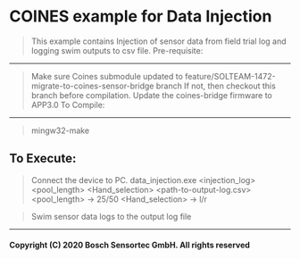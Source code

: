 # COINES example for Data Injection

> This example contains Injection of sensor data from field trial log and logging swim outputs to csv file.
Pre-requisite:
-------------
> Make sure Coines submodule updated to feature/SOLTEAM-1472-migrate-to-coines-sensor-bridge branch
> If not, then checkout this branch before compilation.
> Update the coines-bridge firmware to APP3.0
To Compile:
----------
> mingw32-make

To Execute:
----------
> Connect the device to PC.
> data_injection.exe <path-to-firmware> <injection_log> <pool_length> <Hand_selection> <path-to-output-log.csv>
<pool_length> -> 25/50
<Hand_selection> -> l/r

> Swim sensor data logs to the output log file
---
#### Copyright (C) 2020 Bosch Sensortec GmbH. All rights reserved
